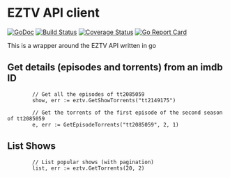 EZTV API client
=========

[![GoDoc](https://godoc.org/github.com/golang/gddo?status.svg)](http://godoc.org/github.com/odwrtw/eztv)
[![Build Status](https://travis-ci.org/odwrtw/eztv.svg?branch=master)](https://travis-ci.org/odwrtw/eztv)
[![Coverage Status](https://coveralls.io/repos/odwrtw/eztv/badge.svg?branch=master&service=github)](https://coveralls.io/github/odwrtw/eztv?branch=master)
[![Go Report Card](https://goreportcard.com/badge/github.com/odwrtw/eztv)](https://goreportcard.com/report/github.com/odwrtw/eztv)

This is a wrapper around the EZTV API written in go

## Get details (episodes and torrents) from an imdb ID

```
        // Get all the episodes of tt2085059
        show, err := eztv.GetShowTorrents("tt2149175")

        // Get the torrents of the first episode of the second season of tt2085059
        e, err := GetEpisodeTorrents("tt2085059", 2, 1)
```

## List Shows

```
        // List popular shows (with pagination)
        list, err := eztv.GetTorrents(20, 2)
```
